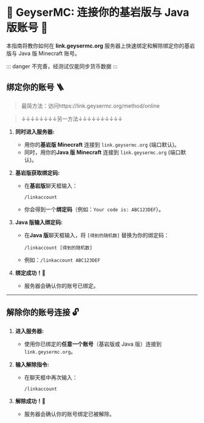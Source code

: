 # 🔗 GeyserMC: 连接你的基岩版与 Java 版账号 🤝

本指南将教你如何在 **link.geysermc.org** 服务器上快速绑定和解除绑定你的基岩版与 Java 版 Minecraft 账号。

::: danger
不完善，经测试仅能同步货币数据
:::

## 绑定你的账号 🪜

>最简方法：访问https://link.geysermc.org/method/online
 
>↓↓↓↓↓↓↓↓另一方法↓↓↓↓↓↓↓↓↓↓
 
1.  **同时进入服务器:**
    * 用你的**基岩版 Minecraft** 连接到 `link.geysermc.org` (端口默认)。
    * 同时，用你的**Java 版 Minecraft** 连接到 `link.geysermc.org` (端口默认)。

2.  **基岩版获取绑定码:**
    * 在**基岩版**聊天框输入：
        ```
        /linkaccount
        ```
    * 你会得到一个**绑定码**（例如：`Your code is: ABC123DEF`）。

3.  **Java 版输入绑定码:**
    * 在**Java 版**聊天框输入，将 `[得到的随机数]` 替换为你的绑定码：
        ```
        /linkaccount [得到的随机数]
        ```
    * 例如：`/linkaccount ABC123DEF`

4.  **绑定成功！🎉**
    * 服务器会确认你的账号已绑定。

---

## 解除你的账号连接 🔓

1.  **进入服务器:**
    * 使用你已绑定的**任意一个账号**（基岩版或 Java 版）连接到 `link.geysermc.org`。

2.  **输入解除指令:**
    * 在聊天框中再次输入：
        ```
        /linkaccount
        ```

3.  **解除成功！👋**
    * 服务器会确认你的账号绑定已被解除。
